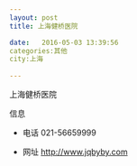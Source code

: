 ```yaml
--- 
layout: post 
title: 上海健桥医院

date:   2016-05-03 13:39:56 
categories:其他  
city:上海
  
--- 
```

   
上海健桥医院

信息
 - 电话 021-56659999

 - 网址 http://www.jqbyby.com


